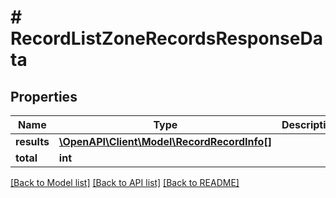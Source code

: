 # # RecordListZoneRecordsResponseData

## Properties

Name | Type | Description | Notes
------------ | ------------- | ------------- | -------------
**results** | [**\OpenAPI\Client\Model\RecordRecordInfo[]**](RecordRecordInfo.md) |  | [optional]
**total** | **int** |  | [optional]

[[Back to Model list]](../../README.md#models) [[Back to API list]](../../README.md#endpoints) [[Back to README]](../../README.md)
